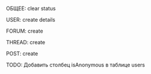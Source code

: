 ОБЩЕЕ:
    clear
    status

USER:
    create
    details

FORUM:
    create

THREAD:
    create

POST:
    create





TODO:
    Добавить столбец isAnonymous в таблице users